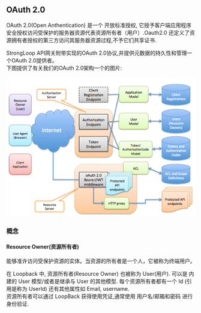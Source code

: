 ## OAuth 2.0

OAuth 2.0(Open Anthentication) 是一个 开放标准授权, 它授予客户端应用程序安全授权访问受保护的服务器资源代表资源所有者（用户）.Oauth2.0 还定义了资源拥有者授权的第三方访问其服务器资源过程,不予它们共享证书.  

StrongLoop API网关附带实现的OAuth 2.0协议,并提供元数据的持久性和管理一个OAuth 2.0提供者。  
下图提供了有关我们的OAuth 2.0架构一个的图片:

![oauth2-infrastructure](/images/oauth2-infrastructure.png)


### 概念

#### Resource Owner(资源所有者)

能够准许访问受保护资源的实体。当资源的所有者是一个人，它被称为终端用户。  

在 Loopback 中, 资源所有者(Resource Owner) 也被称为 User(用户). 可以是 内建的 User 模型/或者是继承与 User 的其他模型. 每个资源所有者都有一个 Id (引用是称为 UserId) 还有其他属性如 Email, username.  
资源所有者可以通过 LoopBack 获得使用凭证,通常使用 用户名/邮箱和密码 进行身份验证.  
